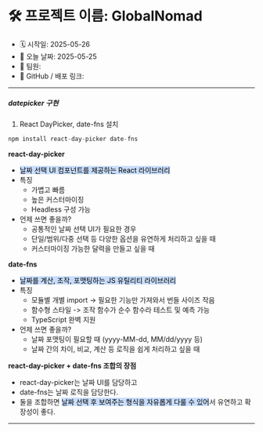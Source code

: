# 🛠 프로젝트 이름: GlobalNomad

- 🗓 시작일: 2025-05-26
- 📅 오늘 날짜: 2025-05-25
- 👥 팀원: 
- 🔗 GitHub / 배포 링크: 

---

##### datepicker 구현

1. React DayPicker, date-fns 설치
```jsx
npm install react-day-picker date-fns
```

**react-day-picker**
- <mark style="background: #ADCCFFA6;">날짜 선택 UI 컴포넌트를 제공하는 React 라이브러리</mark>
- 특징
	- 가볍고 빠름
	- 높은 커스터마이징
	- Headless 구성 가능
- 언제 쓰면 좋을까?
	- 공통적인 날짜 선택 UI가 필요한 경우
	- 단일/범위/다중 선택 등 다양한 옵션을 유연하게 처리하고 싶을 때
	- 커스터마이징 가능한 달력을 만들고 싶을 때


**date-fns**
- <mark style="background: #ADCCFFA6;">날짜를 계산, 조작, 포맷팅하는 JS 유틸리티 라이브러리</mark>
- 특징
	- 모듈별 개별 import -> 필요한 기능만 가져와서 번들 사이즈 작음
	- 함수형 스타일 -> 조작 함수가 순수 함수라 테스트 및 예측 가능
	- TypeScript 완벽 지원
- 언제 쓰면 좋을까?
	- 날짜 포맷팅이 필요할 때 (yyyy-MM-dd, MM/dd/yyyy 등)
	- 날짜 간의 차이, 비교, 계산 등 로직을 쉽게 처리하고 싶을 때


**react-day-picker + date-fns 조합의 장점**
- react-day-picker는 날짜 UI를 담당하고
- date-fns는 날짜 로직을 담당한다.
- 둘을 조합하면 <mark style="background: #ADCCFFA6;">날짜 선택 후 보여주는 형식을 자유롭게 다룰 수 있어</mark>서 유연하고 확장성이 좋다.


---


